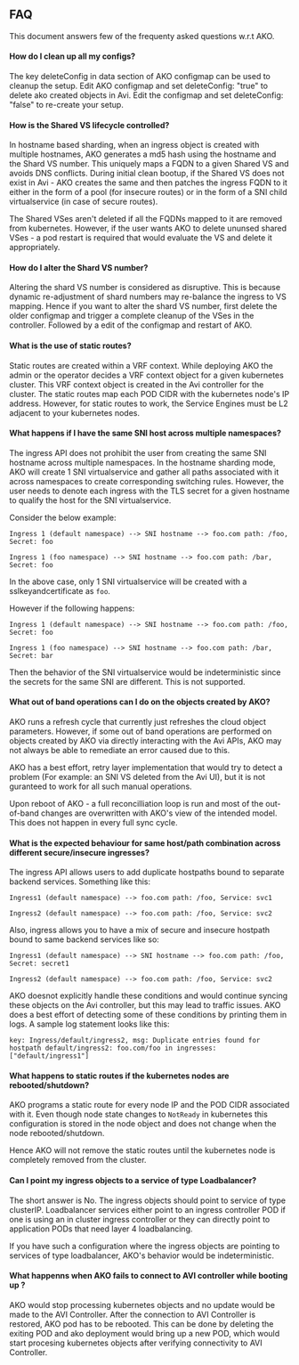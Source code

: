 ## FAQ

This document answers few of the frequenty asked questions w.r.t AKO.

#### How do I clean up all my configs?

The key deleteConfig in data section of AKO configmap can be used to cleanup the setup.  Edit AKO configmap and set deleteConfig: "true" to delete ako created objects in Avi. Edit the configmap and set deleteConfig: "false" to re-create your setup.

#### How is the Shared VS lifecycle controlled?


In hostname based sharding, when an ingress object is created with multiple hostnames, AKO generates a md5 hash using the hostname and the Shard VS number. This uniquely maps a FQDN to a given Shared VS and avoids DNS conflicts. During initial clean bootup, if the Shared VS does not exist in Avi - AKO creates the same and then patches the ingress FQDN to it either in the form of a pool (for insecure routes) or in the form of a SNI child virtualservice (in case of secure routes).

The Shared VSes aren't deleted if all the FQDNs mapped to it are removed from kubernetes. However, if the user wants AKO to delete ununsed shared VSes - a pod restart is required that would evaluate the VS and delete it appropriately. 


#### How do I alter the Shard VS number?

Altering the shard VS number is considered as disruptive. This is because dynamic re-adjustment of shard numbers may re-balance
the ingress to VS mapping. Hence if you want to alter the shard VS number, first delete the older configmap and trigger a complete
cleanup of the VSes in the controller. Followed by a edit of the configmap and restart of AKO.

#### What is the use of static routes?

Static routes are created within a VRF context. While deploying AKO the admin or the operator decides a VRF context object for a given
kubernetes cluster. This VRF context object is created in the Avi controller for the cluster. 
The static routes map each POD CIDR with the kubernetes node's IP address. However, for static routes to work, the Service Engines must
be L2 adjacent to your kubernetes nodes.


#### What happens if I have the same SNI host across multiple namespaces?

The ingress API does not prohibit the user from creating the same SNI hostname across multiple namespaces. In the hostname sharding
mode, AKO will create 1 SNI virtualservice and gather all paths associated with it across namespaces to create corresponding switching
rules. However, the user needs to denote each ingress with the TLS secret for a given hostname to qualify the host for the SNI virtualservice.

Consider the below example:

    Ingress 1 (default namespace) --> SNI hostname --> foo.com path: /foo, Secret: foo

    Ingress 1 (foo namespace) --> SNI hostname --> foo.com path: /bar, Secret: foo

In the above case, only 1 SNI virtualservice will be created with a sslkeyandcertificate as `foo`.

However if the following happens:

    Ingress 1 (default namespace) --> SNI hostname --> foo.com path: /foo, Secret: foo

    Ingress 1 (foo namespace) --> SNI hostname --> foo.com path: /bar, Secret: bar

Then the behavior of the SNI virtualservice would be indeterministic since the secrets for the same SNI are different. This is not supported.

#### What out of band operations can I do on the objects created by AKO?

AKO runs a refresh cycle that currently just refreshes the cloud object parameters. However, if some out of band operations are performed on objects created by AKO via directly interacting with the Avi APIs, AKO may not always be able to remediate
an error caused due to this.

AKO has a best effort, retry layer implementation that would try to detect a problem (For example: an SNI VS deleted from the Avi UI), but it is not guranteed to work for all such manual operations.

Upon reboot of AKO - a full reconcilliation loop is run and  most of the out-of-band changes are overwritten with AKO's view of the intended model. This does not happen in every full sync cycle.

#### What is the expected behaviour for same host/path combination across different secure/insecure ingresses?

The ingress API allows users to add duplicate hostpaths bound to separate backend services. Something like this:

    Ingress1 (default namespace) --> foo.com path: /foo, Service: svc1

    Ingress2 (default namespace) --> foo.com path: /foo, Service: svc2

Also, ingress allows you to have a mix of secure and insecure hostpath bound to same backend services like so:

    Ingress1 (default namespace) --> SNI hostname --> foo.com path: /foo, Secret: secret1

    Ingress2 (default namespace) --> foo.com path: /foo, Service: svc2

AKO doesnot explicitly handle these conditions and would continue syncing these objects on the Avi controller, but this may lead to traffic issues.
AKO does a best effort of detecting some of these conditions by printing them in logs. A sample log statement looks like this:

`key: Ingress/default/ingress2, msg: Duplicate entries found for hostpath default/ingress2: foo.com/foo in ingresses: ["default/ingress1"]`

#### What happens to static routes if the kubernetes nodes are rebooted/shutdown?

AKO programs a static route for every node IP and the POD CIDR associated with it. Even though node state changes to `NotReady` in kubernetes this configuration is stored in the node object and does not change when the node rebooted/shutdown.

Hence AKO will not remove the static routes until the kubernetes node is completely removed from the cluster.

#### Can I point my ingress objects to a service of type Loadbalancer?

The short answer is No. 
The ingress objects should point to service of type clusterIP. Loadbalancer services either point to an ingress controller POD if one is using an in cluster ingress controller or they can directly point to application PODs that need layer 4 loadbalancing.

If you have such a configuration where the ingress objects are pointing to services of type loadbalancer, AKO's behavior would be indeterministic. 

#### What happenns when AKO fails to connect to AVI controller while booting up ?

AKO would stop processing kubernetes objects and no update would be made to the AVI Controller. After the connection to AVI Controller is restored, AKO pod has to be rebooted. This can be done by deleting the exiting POD and ako deployment would bring up a new POD, which would start procesing kubernetes objects after verifying connectivity to AVI Controller.  
